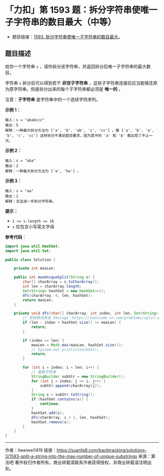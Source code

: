 # 「力扣」第 1593 题：拆分字符串使唯一子字符串的数目最大（中等）

- 题目链接：[1593. 拆分字符串使唯一子字符串的数目最大](https://leetcode-cn.com/problems/split-a-string-into-the-max-number-of-unique-substrings/)。

## 题目描述

给你一个字符串 `s` ，请你拆分该字符串，并返回拆分后唯一子字符串的最大数目。

字符串 `s` 拆分后可以得到若干 **非空子字符串** ，这些子字符串连接后应当能够还原为原字符串。但是拆分出来的每个子字符串都必须是 **唯一的** 。

注意：**子字符串** 是字符串中的一个连续字符序列。

**示例 1：**

```
输入：s = "ababccc"
输出：5
解释：一种最大拆分方法为 ['a', 'b', 'ab', 'c', 'cc'] 。像 ['a', 'b', 'a', 'b', 'c', 'cc'] 这样拆分不满足题目要求，因为其中的 'a' 和 'b' 都出现了不止一次。
```

**示例 2：**

```
输入：s = "aba"
输出：2
解释：一种最大拆分方法为 ['a', 'ba'] 。
```

**示例 3：**

```
输入：s = "aa"
输出：1
解释：无法进一步拆分字符串。
```

**提示：**

- `1 <= s.length <= 16`
- `s` 仅包含小写英文字母

**参考代码**：

```java
import java.util.HashSet;
import java.util.Set;

public class Solution {

    private int maxLen;

    public int maxUniqueSplit(String s) {
        char[] charArray = s.toCharArray();
        int len = charArray.length;
        Set<String> hashSet = new HashSet<>();
        dfs(charArray, 0, len, hashSet);
        return maxLen;
    }

    private void dfs(char[] charArray, int index, int len, Set<String> hashSet) {
        // 剪枝想法来自 Ikaruga：https://leetcode-cn.com/problems/split-a-string-into-the-max-number-of-unique-substrings/solution/split-a-string-by-ikaruga/
        if (len - index + hashSet.size() <= maxLen) {
            return;
        }

        if (index == len) {
            maxLen = Math.max(maxLen, hashSet.size());
            // System.out.println(hashSet);
            return;
        }

        for (int i = index; i < len; i++) {
            // 截取字符串
            StringBuilder subStr = new StringBuilder();
            for (int j = index; j <= i; j++) {
                subStr.append(charArray[j]);
            }
            String s = subStr.toString();
            if (hashSet.contains(s)) {
                continue;
            }
            hashSet.add(s);
            dfs(charArray, i + 1, len, hashSet);
            hashSet.remove(s);
        }
    }
}
```



---

作者：liweiwei1419
链接：https://suanfa8.com/backtracking/solutions-3/1593-split-a-string-into-the-max-number-of-unique-substrings
来源：算法吧
著作权归作者所有。商业转载请联系作者获得授权，非商业转载请注明出处。
